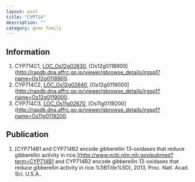 ```yaml
---
layout: post
title: "CYP714"
description: ""
category: gene family
---
```


## Information
1. CYP714C1, [LOC_Os12g02630](http://rice.plantbiology.msu.edu/cgi-bin/ORF_infopage.cgi?orf=LOC_Os12g02630), [Os12g0118900](http://rapdb.dna.affrc.go.jp/viewer/gbrowse_details/irgsp1?name=Os12g0118900.
2. CYP714C2, [LOC_Os12g02640](http://rice.plantbiology.msu.edu/cgi-bin/ORF_infopage.cgi?orf=LOC_Os12g02640), [Os12g0119000](http://rapdb.dna.affrc.go.jp/viewer/gbrowse_details/irgsp1?name=Os12g0119000.
3. CYP714C3, [LOC_Os11g02670](http://rice.plantbiology.msu.edu/cgi-bin/ORF_infopage.cgi?orf=LOC_Os11g02670), [Os11g0119200](http://rapdb.dna.affrc.go.jp/viewer/gbrowse_details/irgsp1?name=Os11g0119200.

## Publication
1. [CYP714B1 and CYP714B2 encode gibberellin 13-oxidases that reduce gibberellin activity in rice.](http://www.ncbi.nlm.nih.gov/pubmed?term=CYP714B1 and CYP714B2 encode gibberellin 13-oxidases that reduce gibberellin activity in rice.%5BTitle%5D), 2013, Proc. Natl. Acad. Sci. U.S.A..


